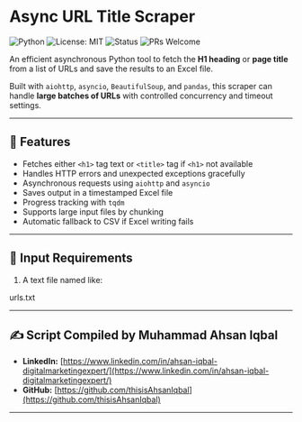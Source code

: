 # Async URL Title Scraper

![Python](https://img.shields.io/badge/Python-3.8%2B-blue?logo=python)
![License: MIT](https://img.shields.io/badge/License-MIT-green.svg)
![Status](https://img.shields.io/badge/Status-Active-brightgreen)
![PRs Welcome](https://img.shields.io/badge/PRs-Welcome-blueviolet)

An efficient asynchronous Python tool to fetch the **H1 heading** or **page title** from a list of URLs and save the results to an Excel file.

Built with `aiohttp`, `asyncio`, `BeautifulSoup`, and `pandas`, this scraper can handle **large batches of URLs** with controlled concurrency and timeout settings.

---

## 🚀 Features
- Fetches either `<h1>` tag text or `<title>` tag if `<h1>` not available
- Handles HTTP errors and unexpected exceptions gracefully
- Asynchronous requests using `aiohttp` and `asyncio`
- Saves output in a timestamped Excel file
- Progress tracking with `tqdm`
- Supports large input files by chunking
- Automatic fallback to CSV if Excel writing fails

---

## 📂 Input Requirements
1. A text file named like:

urls.txt

---

## ✍️ Script Compiled by Muhammad Ahsan Iqbal

- **LinkedIn:** [https://www.linkedin.com/in/ahsan-iqbal-digitalmarketingexpert/](https://www.linkedin.com/in/ahsan-iqbal-digitalmarketingexpert/)
- **GitHub:** [https://github.com/thisisAhsanIqbal](https://github.com/thisisAhsanIqbal)

---
